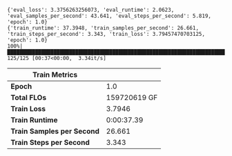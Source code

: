 ```
{'eval_loss': 3.3756263256073, 'eval_runtime': 2.0623, 'eval_samples_per_second': 43.641, 'eval_steps_per_second': 5.819, 'epoch': 1.0}                                                                                            
{'train_runtime': 37.3948, 'train_samples_per_second': 26.661, 'train_steps_per_second': 3.343, 'train_loss': 3.79457470703125, 'epoch': 1.0}
100%|████████████████████████████████████████████████████████████████████████████████████████████████████████████████████████████████████████████████████████████████████████████████████████████| 125/125 [00:37<00:00,  3.34it/s]
```

| **Train Metrics**          |               |
|----------------------------|---------------|
| **Epoch**                  | 1.0           |
| **Total FLOs**             | 159720619 GF  |
| **Train Loss**             | 3.7946        |
| **Train Runtime**          | 0:00:37.39    |
| **Train Samples per Second** | 26.661      |
| **Train Steps per Second** | 3.343         |